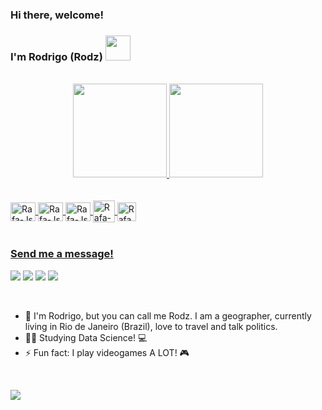 ### Hi there, welcome! 
### I'm Rodrigo (Rodz) <img src="https://media.giphy.com/media/12oufCB0MyZ1Go/giphy.gif" width="40">

<br>

<div align="center">
  <a href="https://github.com/Rodzalmeida">
  <img height="150em" src="https://github-readme-stats.vercel.app/api?username=Rodzalmeida&show_icons=true&theme=omni&include_all_commits=true&count_private=true"/>
  <img height="150em" src="https://github-readme-stats.vercel.app/api/top-langs/?username=Rodzalmeida&layout=compact&langs_count=7&theme=omni"/>
</div>
  <br>
<div style="display: inline_block"><br>
  <img align="center" alt="Rafa-Js" height="30" width="40" src="https://cdn.jsdelivr.net/gh/devicons/devicon/icons/rstudio/rstudio-original.svg">
  <img align="center" alt="Rafa-Js" height="30" width="40" src="https://cdn.jsdelivr.net/gh/devicons/devicon/icons/python/python-original-wordmark.svg">
  <img align="center" alt="Rafa-Js" height="30" width="40" src="https://cdn.jsdelivr.net/gh/devicons/devicon/icons/postgresql/postgresql-original-wordmark.svg">
  <img align="center" alt="Rafa-Js" height="35" width="35" src="https://upload.wikimedia.org/wikipedia/commons/thumb/d/df/ArcGIS_logo.png/480px-ArcGIS_logo.png">
  <img align="center" alt="Rafa-Js" height="30" width="30" src="https://upload.wikimedia.org/wikipedia/commons/thumb/9/91/QGIS_logo_new.svg/1200px-QGIS_logo_new.svg.png">
</div>

<br>
<div> 
  
### Send me a message!
  
  <a href = "mailto:rodrigoalmeida.geo@gmail.com"><img src="https://img.shields.io/badge/Gmail-D14836?style=for-the-badge&logo=gmail&logoColor=white" target="_blank"></a>
  <a href="https://www.linkedin.com/in/rodalmeida/" target="_blank"><img src="https://img.shields.io/badge/-LinkedIn-%230077B5?style=for-the-badge&logo=linkedin&logoColor=white" target="_blank"></a>
  <a href="https://www.playstation.com/pt-br/?onlinename=Rodz_almeida" target="_blank"><img src="https://img.shields.io/badge/PlayStation-003791?style=for-the-badge&logo=playstation&logoColor=white" target="_blank"></a>
  <a href="https://steamcommunity.com/id/rodrigoalmeida_geo" target="_blank"><img src="https://img.shields.io/badge/Steam-000000?style=for-the-badge&logo=steam&logoColor=white" target="_blank"></a>

  
  </div>
<br>

- 🌱 I'm Rodrigo, but you can call me Rodz. I am a geographer, currently living in Rio de Janeiro (Brazil), love to travel and talk politics. 
- 👨‍🎓 Studying Data Science! 💻
- ⚡ Fun fact: I play videogames A LOT! 🎮
<br>
  
![](https://komarev.com/ghpvc/?username=Rodzalmeida&color=blue&style=flat)
